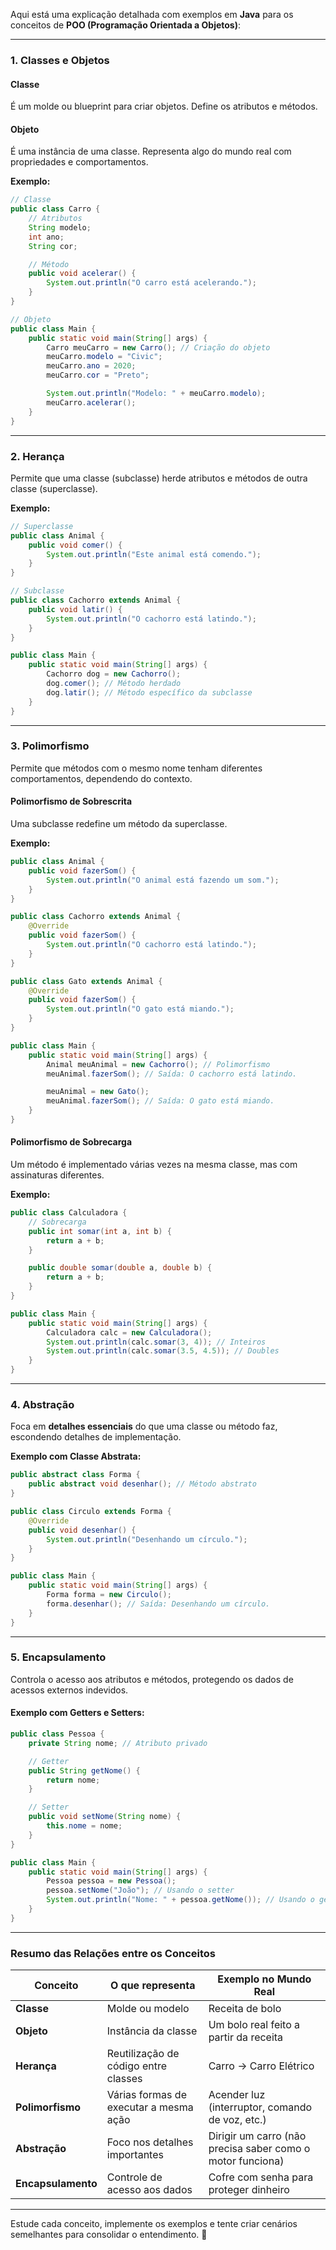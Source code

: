 Aqui está uma explicação detalhada com exemplos em **Java** para os conceitos de **POO (Programação Orientada a Objetos)**:

---

### **1. Classes e Objetos**

#### **Classe**
É um molde ou blueprint para criar objetos. Define os atributos e métodos.

#### **Objeto**
É uma instância de uma classe. Representa algo do mundo real com propriedades e comportamentos.

**Exemplo:**

```java
// Classe
public class Carro {
    // Atributos
    String modelo;
    int ano;
    String cor;

    // Método
    public void acelerar() {
        System.out.println("O carro está acelerando.");
    }
}

// Objeto
public class Main {
    public static void main(String[] args) {
        Carro meuCarro = new Carro(); // Criação do objeto
        meuCarro.modelo = "Civic";
        meuCarro.ano = 2020;
        meuCarro.cor = "Preto";

        System.out.println("Modelo: " + meuCarro.modelo);
        meuCarro.acelerar();
    }
}
```

---

### **2. Herança**

Permite que uma classe (subclasse) herde atributos e métodos de outra classe (superclasse).

**Exemplo:**

```java
// Superclasse
public class Animal {
    public void comer() {
        System.out.println("Este animal está comendo.");
    }
}

// Subclasse
public class Cachorro extends Animal {
    public void latir() {
        System.out.println("O cachorro está latindo.");
    }
}

public class Main {
    public static void main(String[] args) {
        Cachorro dog = new Cachorro();
        dog.comer(); // Método herdado
        dog.latir(); // Método específico da subclasse
    }
}
```

---

### **3. Polimorfismo**

Permite que métodos com o mesmo nome tenham diferentes comportamentos, dependendo do contexto.

#### **Polimorfismo de Sobrescrita**
Uma subclasse redefine um método da superclasse.

**Exemplo:**

```java
public class Animal {
    public void fazerSom() {
        System.out.println("O animal está fazendo um som.");
    }
}

public class Cachorro extends Animal {
    @Override
    public void fazerSom() {
        System.out.println("O cachorro está latindo.");
    }
}

public class Gato extends Animal {
    @Override
    public void fazerSom() {
        System.out.println("O gato está miando.");
    }
}

public class Main {
    public static void main(String[] args) {
        Animal meuAnimal = new Cachorro(); // Polimorfismo
        meuAnimal.fazerSom(); // Saída: O cachorro está latindo.

        meuAnimal = new Gato();
        meuAnimal.fazerSom(); // Saída: O gato está miando.
    }
}
```

#### **Polimorfismo de Sobrecarga**
Um método é implementado várias vezes na mesma classe, mas com assinaturas diferentes.

**Exemplo:**

```java
public class Calculadora {
    // Sobrecarga
    public int somar(int a, int b) {
        return a + b;
    }

    public double somar(double a, double b) {
        return a + b;
    }
}

public class Main {
    public static void main(String[] args) {
        Calculadora calc = new Calculadora();
        System.out.println(calc.somar(3, 4)); // Inteiros
        System.out.println(calc.somar(3.5, 4.5)); // Doubles
    }
}
```

---

### **4. Abstração**

Foca em **detalhes essenciais** do que uma classe ou método faz, escondendo detalhes de implementação.

**Exemplo com Classe Abstrata:**

```java
public abstract class Forma {
    public abstract void desenhar(); // Método abstrato
}

public class Circulo extends Forma {
    @Override
    public void desenhar() {
        System.out.println("Desenhando um círculo.");
    }
}

public class Main {
    public static void main(String[] args) {
        Forma forma = new Circulo();
        forma.desenhar(); // Saída: Desenhando um círculo.
    }
}
```

---

### **5. Encapsulamento**

Controla o acesso aos atributos e métodos, protegendo os dados de acessos externos indevidos.

#### **Exemplo com Getters e Setters:**

```java
public class Pessoa {
    private String nome; // Atributo privado

    // Getter
    public String getNome() {
        return nome;
    }

    // Setter
    public void setNome(String nome) {
        this.nome = nome;
    }
}

public class Main {
    public static void main(String[] args) {
        Pessoa pessoa = new Pessoa();
        pessoa.setNome("João"); // Usando o setter
        System.out.println("Nome: " + pessoa.getNome()); // Usando o getter
    }
}
```

---

### **Resumo das Relações entre os Conceitos**

| **Conceito**         | **O que representa**                          | **Exemplo no Mundo Real**                             |
|-----------------------|----------------------------------------------|------------------------------------------------------|
| **Classe**           | Molde ou modelo                              | Receita de bolo                                      |
| **Objeto**           | Instância da classe                          | Um bolo real feito a partir da receita              |
| **Herança**          | Reutilização de código entre classes         | Carro → Carro Elétrico                              |
| **Polimorfismo**     | Várias formas de executar a mesma ação       | Acender luz (interruptor, comando de voz, etc.)     |
| **Abstração**        | Foco nos detalhes importantes               | Dirigir um carro (não precisa saber como o motor funciona) |
| **Encapsulamento**   | Controle de acesso aos dados                 | Cofre com senha para proteger dinheiro              |

---

Estude cada conceito, implemente os exemplos e tente criar cenários semelhantes para consolidar o entendimento. 🚀